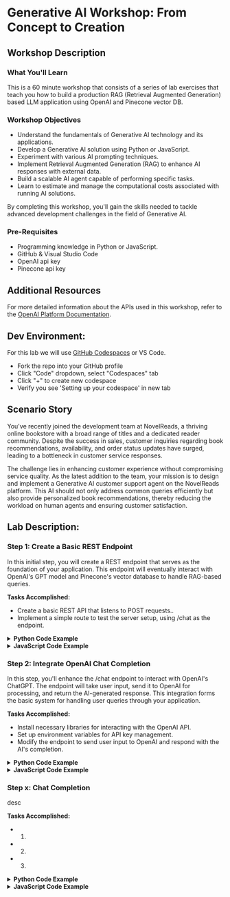 
# Generative AI Workshop: From Concept to Creation

## Workshop Description

### What You'll Learn
This is a 60 minute workshop that consists of a series of lab exercises that teach you how to build a production RAG (Retrieval Augmented Generation) based LLM application using OpenAI and Pinecone vector DB.

### Workshop Objectives
- Understand the fundamentals of Generative AI technology and its applications.
- Develop a Generative AI solution using Python or JavaScript.
- Experiment with various AI prompting techniques.
- Implement Retrieval Augmented Generation (RAG) to enhance AI responses with external data.
- Build a scalable AI agent capable of performing specific tasks.
- Learn to estimate and manage the computational costs associated with running AI solutions.

By completing this workshop, you'll gain the skills needed to tackle advanced development challenges in the field of Generative AI.

### Pre-Requisites
- Programming knowledge in Python or JavaScript.
- GitHub & Visual Studio Code
- OpenAI api key
- Pinecone api key

## Additional Resources
For more detailed information about the APIs used in this workshop, refer to the [OpenAI Platform Documentation](https://platform.openai.com/docs/overview).

## Dev Environment:
For this lab we will use [GitHub Codespaces](https://docs.github.com/en/codespaces) or VS Code.
- Fork the repo into your GitHub profile
- Click "Code" dropdown, select "Codespaces" tab
- Click "+" to create new codespace
- Verify you see 'Setting up your codespace' in new tab

## Scenario Story
You've recently joined the development team at NovelReads, a thriving online bookstore with a broad range of titles and a dedicated reader community. Despite the success in sales, customer inquiries regarding book recommendations, availability, and order status updates have surged, leading to a bottleneck in customer service responses.

The challenge lies in enhancing customer experience without compromising service quality. As the latest addition to the team, your mission is to design and implement a Generative AI customer support agent on the NovelReads platform. This AI should not only address common queries efficiently but also provide personalized book recommendations, thereby reducing the workload on human agents and ensuring customer satisfaction.

## Lab Description:
### Step 1: Create a Basic REST Endpoint
In this initial step, you will create a REST endpoint that serves as the foundation of your application. This endpoint will eventually interact with OpenAI's GPT model and Pinecone's vector database to handle RAG-based queries.

**Tasks Accomplished:**
- Create a basic REST API that listens to POST requests..
- Implement a simple route to test the server setup, using /chat as the endpoint.

<details>
<summary><strong>Python Code Example</strong></summary>

```python
from flask import Flask, request, jsonify

app = Flask(__name__)

@app.route('/chat', methods=['POST'])
def chat_endpoint():
    data = request.json
    return jsonify({"message": "Received", "yourData": data}), 200

if __name__ == '__main__':
    app.run(debug=True, port=5000)

```

</details>

<details>
<summary><strong>JavaScript Code Example</strong></summary>

```javascript
const express = require('express');
const app = express();
app.use(express.json());

app.post('/chat', (req, res) => {
    res.status(200).json({message: 'Received', yourData: req.body});
});

app.listen(3000, () => {
    console.log('Server is running on http://localhost:3000');
});

```

</details>


### Step 2: Integrate OpenAI Chat Completion
In this step, you'll enhance the /chat endpoint to interact with OpenAI's ChatGPT. The endpoint will take user input, send it to OpenAI for processing, and return the AI-generated response. This integration forms the basic system for handling user queries through your application.

**Tasks Accomplished:**
- Install necessary libraries for interacting with the OpenAI API.
- Set up environment variables for API key management.
- Modify the endpoint to send user input to OpenAI and respond with the AI's completion.

<details>
<summary><strong>Python Code Example</strong></summary>

```python
# New imports for OpenAI
import openai

# Configuration for OpenAI API
openai.api_key = 'your-openai-api-key'  # Replace with your actual API key

# Modified /chat endpoint to integrate OpenAI
@app.route('/chat', methods=['POST'])
def chat_endpoint():
    user_input = request.json.get('text')
    response = openai.ChatCompletion.create(
        model="gpt-3.5-turbo",
        messages=[
            {"role": "system", "content": "You are a helpful AI."},
            {"role": "user", "content": user_input}
        ]
    )
    return jsonify({"response": response.choices[0].message['content']}), 200

```

</details>

<details>
<summary><strong>JavaScript Code Example</strong></summary>

```javascript
// New imports for OpenAI
const { Configuration, OpenAIApi } = require('openai');

// Configuration for OpenAI API
const configuration = new Configuration({
    apiKey: 'your-openai-api-key',  // Replace with your actual API key
});
const openai = new OpenAIApi(configuration);

// Modified /chat endpoint to integrate OpenAI
app.post('/chat', async (req, res) => {
    const userInput = req.body.text;
    try {
        const response = await openai.createChatCompletion({
            model: "gpt-3.5-turbo",
            messages: [
                {role: "system", content: "You are a helpful AI."},
                {role: "user", content: userInput}
            ]
        });
        res.status(200).json({response: response.data.choices[0].message.content});
    } catch (error) {
        res.status(500).json({message: "Error processing your request"});
    }
});

```

</details>

### Step x: Chat Completion
desc

**Tasks Accomplished:**
- 1.
- 2.
- 3.

<details>
<summary><strong>Python Code Example</strong></summary>

```python

```

</details>

<details>
<summary><strong>JavaScript Code Example</strong></summary>

```javascript

```

</details>
